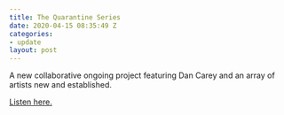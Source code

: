 ```yaml
---
title: The Quarantine Series
date: 2020-04-15 08:35:49 Z
categories:
- update
layout: post
---
```


A new collaborative ongoing project featuring Dan Carey and an array of artists new and established.

<a href="/shop/digital" class="btn-reverse">Listen here.</a>